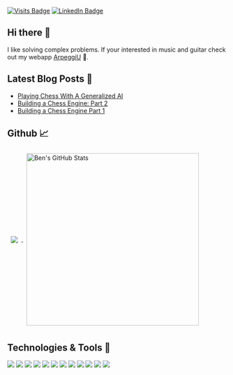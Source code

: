
[![Visits Badge](https://badges.pufler.dev/visits/bellerb/bellerb)](#)
[![LinkedIn Badge](https://img.shields.io/badge/LinkedIn-Profile-informational?style=flat-square&logo=linkedin&logoColor=white&color=0D76A8)](https://www.linkedin.com/in/ben-bellerose-61641613a/)

## Hi there 👋

I like solving complex problems. If your interested in music and guitar check out my webapp [ArpeggiU](https://arpeggiu.com) 🎸.

## Latest Blog Posts 📝
<!-- BLOG-POST-LIST:START -->
- [Playing Chess With A Generalized AI](https://medium.com/mlearning-ai/playing-chess-with-a-generalized-ai-b83d64ac71fe?source=rss-23c8cbe8ea3f------2)
- [Building a Chess Engine: Part 2](https://towardsdatascience.com/building-a-chess-engine-part2-db4784e843d5?source=rss-23c8cbe8ea3f------2)
- [Building a Chess Engine Part 1](https://medium.com/@bellerb/building-a-chess-engine-part1-9758da877be7?source=rss-23c8cbe8ea3f------2)
<!-- BLOG-POST-LIST:END -->

## Github &#x1f4c8;
<a href="https://github.com/bellerb">
  <img align="center" style="margin:0.5rem" src="https://github-readme-stats.vercel.app/api/top-langs/?username=bellerb&hide=html,css&title_color=ffffff&text_color=ffffff&icon_color=ffffff&bg_color=1A2B34" />
</a>

<a href="https://github.com/bellerb">
  <img align="center" style="margin:0.5rem;width:395px;" src="https://github-readme-stats.vercel.app/api?username=bellerb&show_icons=true&line_height=27&count_private=true&title_color=ffffff&text_color=ffffff&icon_color=ffffff&bg_color=1A2B34" alt="Ben's GitHub Stats" />
</a>

## Technologies & Tools 🔧
![](https://img.shields.io/badge/OS-Linux-informational?style=flat&logo=linux&logoColor=white&color=2bbc8a)
![](https://img.shields.io/badge/OS-Apple-informational?style=flat&logo=apple&logoColor=white&color=2bbc8a)
![](https://img.shields.io/badge/Editor-Atom-informational?style=flat&logo=atom&logoColor=white&color=2bbc8a)
![](https://img.shields.io/badge/Cloud-Google-informational?style=flat&logo=google&logoColor=white&color=2bbc8a)
![](https://img.shields.io/badge/Code-Python-informational?style=flat&logo=python&logoColor=white&color=2bbc8a)
![](https://img.shields.io/badge/Code-C-informational?style=flat&logo=c&logoColor=white&color=2bbc8a)
![](https://img.shields.io/badge/Code-JavaScript-informational?style=flat&logo=javascript&logoColor=white&color=2bbc8a)
![](https://img.shields.io/badge/Code-PyTorch-informational?style=flat&logo=pytorch&logoColor=white&color=2bbc8a)
![](https://img.shields.io/badge/Code-TensorFlow-informational?style=flat&logo=tensorflow&logoColor=white&color=2bbc8a)
![](https://img.shields.io/badge/Code-Numpy-informational?style=flat&logo=numpy&logoColor=white&color=2bbc8a)
![](https://img.shields.io/badge/Code-Pandas-informational?style=flat&logo=pandas&logoColor=white&color=2bbc8a)
![](https://img.shields.io/badge/Code-Bootstrap-informational?style=flat&logo=bootstrap&logoColor=white&color=2bbc8a)
